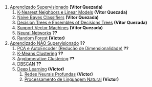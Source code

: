1. [Aprendizado Supervisionado](aprendizado-supervisionado) **(Vitor Quezada)**
    1. [K-Nearest Neighbors e Linear Models](aprendizado-supervisionado/k-nearest-neighbors-e-linear-models) **(Vitor Quezada)**
    2. [Naive Bayes Classifiers](aprendizado-supervisionado/Naive-Bayes-Classifiers) **(Vitor Quezada)**
    3. [Decision Trees e Ensembles of Decisions Trees](aprendizado-supervisionado/Decision-Trees-e-Ensembles-of-Decisions-Trees) **(Vitor Quezada)**
    4. [Support Vector Machines](aprendizado-supervisionado/Support-Vector-Machines) **(Vitor Quezada)**
    5. [Neural Networks](aprendizado-supervisionado/Neural-Networks) **??**
    6. [Random Forest](aprendizado-supervisionado/Random-Forest) **(Victor)**
2. [Aprendizado NÃO Supervisionado](aprendizado-nao-supervisionado) **??**
    1. [PCA e AutoEncoder (Redução de Dimensionalidade)](aprendizado-nao-supervisionado/PCA-e-AutoEncoder-Redução-de-Dimensionalidade) **??**
    2. [K-Means Clustering](aprendizado-nao-supervisionado/K-Means-Clustering) **??**
    3. [Agglomerative Clustering](aprendizado-nao-supervisionado/Agglomerative-Clustering) **??**
    4. [DBSCAN](aprendizado-nao-supervisionado/DBSCAN) **??**
    5. [Deep Learning](aprendizado-nao-supervisionado/deep-learning) **(Victor)**
        1. [Redes Neurais Profundas](aprendizado-nao-supervisionado/deep-learning/Redes-Neurais-Profundas) **(Victor)**
        2. [Processamento de Linguagem Natural](aprendizado-nao-supervisionado/deep-learning/Processamento-de-Linguagem-Natural) **(Victor)**
